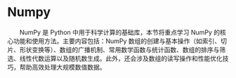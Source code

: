 # Numpy

&emsp;&emsp;NumPy 是 Python 中用于科学计算的基础库，本节将重点学习 NumPy 的核心功能和使用方法。主要内容包括：NumPy 数组的创建与基本操作（如索引、切片、形状变换等）、数组的广播机制、常用数学函数与统计函数、数组的排序与筛选、线性代数运算以及随机数生成。此外，还会涉及数组的读写操作和性能优化技巧，帮助高效处理大规模数值数据。